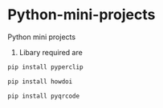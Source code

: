 # Python-mini-projects
  Python mini projects

1. Libary required are

```python
pip install pyperclip

```
```python 
pip install howdoi
```
```pyhton
pip install pyqrcode
```
